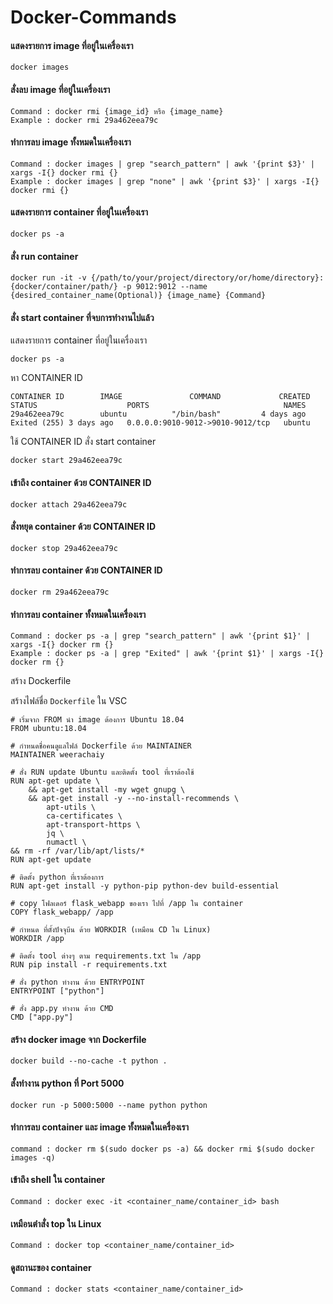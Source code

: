# Docker-Commands

#### แสดงรายการ image ที่อยู่ในเครื่องเรา
```
docker images
```
#### สั่งลบ image ที่อยู่ในเครื่องเรา
```
Command : docker rmi {image_id} หรือ {image_name} 
Example : docker rmi 29a462eea79c
```

#### ทำการลบ image ทั้งหมดในเครื่องเรา
```
Command : docker images | grep "search_pattern" | awk '{print $3}' | xargs -I{} docker rmi {}
Example : docker images | grep "none" | awk '{print $3}' | xargs -I{} docker rmi {}
```

#### แสดงรายการ container ที่อยู่ในเครื่องเรา 
```
docker ps -a
```

#### สั่ง run container 
```
docker run -it -v {/path/to/your/project/directory/or/home/directory}:{docker/container/path/} -p 9012:9012 --name {desired_container_name(Optional)} {image_name} {Command}
```

#### สั่ง start container ที่จบการทำงานไปแล้ว

แสดงรายการ container ที่อยู่ในเครื่องเรา
```
docker ps -a
```

หา CONTAINER ID 
```
CONTAINER ID        IMAGE               COMMAND             CREATED             STATUS                    PORTS                              NAMES
29a462eea79c        ubuntu          "/bin/bash"         4 days ago          Exited (255) 3 days ago   0.0.0.0:9010-9012->9010-9012/tcp   ubuntu
```

ใช้ CONTAINER ID สั่ง start container
```
docker start 29a462eea79c
```

#### เข้าถึง container ด้วย CONTAINER ID
```
docker attach 29a462eea79c
```

#### สั่งหยุด container ด้วย CONTAINER ID
```
docker stop 29a462eea79c
```

#### ทำการลบ container ด้วย CONTAINER ID
```
docker rm 29a462eea79c
```

#### ทำการลบ container ทั้งหมดในเครื่องเรา
```
Command : docker ps -a | grep "search_pattern" | awk '{print $1}' | xargs -I{} docker rm {}
Example : docker ps -a | grep "Exited" | awk '{print $1}' | xargs -I{} docker rm {}
```

สร้าง Dockerfile

สร้างไฟล์ชื่อ ``Dockerfile``  ใน VSC
```
# เริ่มจาก FROM นำ image ต้องการ Ubuntu 18.04
FROM ubuntu:18.04

# กำหนดชื่อคนดูแลไฟล์ Dockerfile ด้วย MAINTAINER
MAINTAINER weerachaiy

# สั่ง RUN update Ubuntu และติดตั้ง tool ที่เราต้องใช้
RUN apt-get update \
	&& apt-get install -my wget gnupg \
	&& apt-get install -y --no-install-recommends \
		apt-utils \
		ca-certificates \
		apt-transport-https \
		jq \
		numactl \
&& rm -rf /var/lib/apt/lists/*
RUN apt-get update

# ติดตั้ง python ที่เราต้องการ
RUN apt-get install -y python-pip python-dev build-essential

# copy โฟลเดอร์ flask_webapp ของเรา ไปที่ /app ใน container
COPY flask_webapp/ /app

# กำหนด ที่ตั้งปัจจุบีน ด้วย WORKDIR (เหมือน CD ใน Linux)
WORKDIR /app

# ติดตั้ง tool ต่างๆ ตาม requirements.txt ใน /app
RUN pip install -r requirements.txt

# สั่ง python ทำงาน ด้วย ENTRYPOINT
ENTRYPOINT ["python"]

# สั่ง app.py ทำงาน ด้วย CMD
CMD ["app.py"]
```

#### สร้าง docker image จาก Dockerfile
```
docker build --no-cache -t python .
```

#### สั้งทำงาน python ที่ Port 5000
```
docker run -p 5000:5000 --name python python
```

#### ทำการลบ container และ image ทั้งหมดในเครื่องเรา
```
command : docker rm $(sudo docker ps -a) && docker rmi $(sudo docker images -q)
```

#### เข้าถึง shell ใน container 
```
Command : docker exec -it <container_name/container_id> bash
```

#### เหมือนตำสั่ง top ใน Linux
```
Command : docker top <container_name/container_id>
```

#### ดูสถานะของ container  
```
Command : docker stats <container_name/container_id>
```


